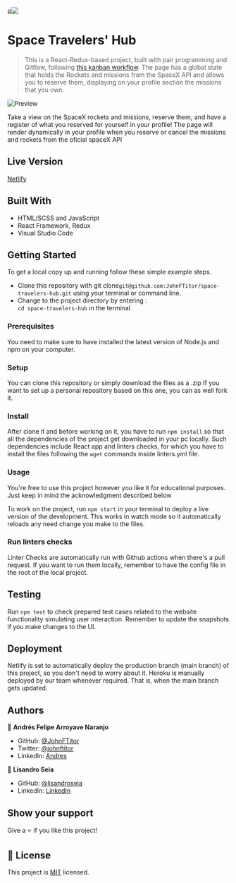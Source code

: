 #![](https://img.shields.io/badge/Microverse-blueviolet)

# Space Travelers' Hub

> This is a React-Redux-based project, built with pair programming and Gitflow, following [this kanban workflow](https://github.com/JohnFTitor/space-travelers-hub/projects/1). The page has a global state that holds the Rockets and missions from the SpaceX API and allows you to reserve them, displaying on your profile section the missions that you own.

![Preview](./preview.gif)

Take a view on the SpaceX rockets and missions, reserve them, and have a register of what you reserved for yourself in your profile! The page will render dynamically in your profile when you reserve or cancel the missions and rockets from the oficial spaceX API

## Live Version 

[Netlify](https://jf-ls-space-travelers-hub.netlify.app/)

## Built With

- HTML/SCSS and JavaScript
- React Framework, Redux
- Visual Studio Code

## Getting Started

To get a local copy up and running follow these simple example steps.

- Clone this repository with git clone```git@github.com:JohnFTitor/space-travelers-hub.git``` using your terminal or command line.
- Change to the project directory by entering : <br>
```cd space-travelers-hub``` in the terminal

### Prerequisites

You need to make sure to have installed the latest version of Node.js and npm on your computer.

### Setup

You can clone this repository or simply download the files as a .zip
If you want to set up a personal repository based on this one, you can as well fork it.

### Install

After clone it and before working on it, you have to run ```npm install``` so that all the dependencies of the project get downloaded in your pc locally.
Such dependencies include React app and linters checks, for which you have to install the files following the ```wget``` commands inside linters.yml file.   
   
### Usage

You're free to use this project however you like it for educational purposes. Just keep in mind the acknowledgment described below

To work on the project, run ```npm start``` in your terminal to deploy a live version of the development. This works in watch mode so it automatically reloads any need change you make to the files. 

### Run linters checks

Linter Checks are automatically run with Github actions when there's a pull request. If you want to run them locally, remember to have the config file in the root of the local project.

## Testing

Run ```npm test``` to check prepared test cases related to the website functionality simulating user interaction. Remember to update the snapshots if you make changes to the UI.

## Deployment

Netlify is set to automatically deploy the production branch (main branch) of this project, so you don't need to worry about it.
Heroku is manually deployed by our team whenever required. That is, when the main branch gets updated.

## Authors

👤 **Andrés Felipe Arroyave Naranjo**

- GitHub: [@JohnFTitor](https://github.com/JohnFTitor)
- Twitter: [@johnftitor](https://twitter.com/johnftitor)
- LinkedIn: [Andres](https://www.linkedin.com/in/andresarroyavenaranjo/?locale=en_US)

👤 **Lisandro Seia**

- GitHub: [@lisandroseia](https://github.com/lisandroseia)
- LinkedIn: [LinkedIn](https://www.linkedin.com/in/lisandroseia/) 

## Show your support

Give a ⭐️ if you like this project!

## 📝 License

This project is [MIT](./MIT.md) licensed.
